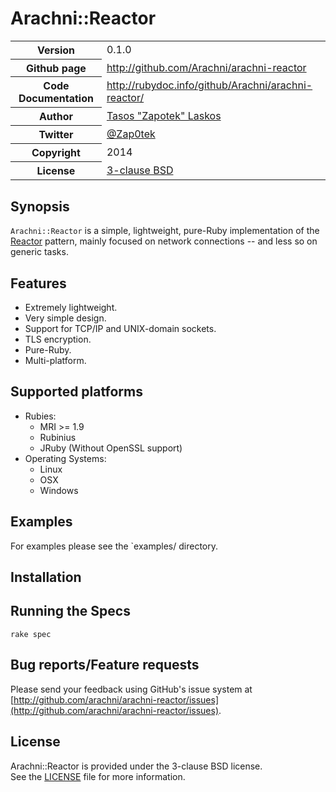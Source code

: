 # Arachni::Reactor

<table>
    <tr>
        <th>Version</th>
        <td>0.1.0</td>
    </tr>
    <tr>
        <th>Github page</th>
        <td><a href="http://github.com/Arachni/arachni-reactor">http://github.com/Arachni/arachni-reactor</a></td>
     <tr/>
    <tr>
        <th>Code Documentation</th>
        <td><a href="http://rubydoc.info/github/Arachni/arachni-reactor/">http://rubydoc.info/github/Arachni/arachni-reactor/</a></td>
    </tr>
    <tr>
       <th>Author</th>
       <td><a href="mailto:tasos.laskos@gmail.com">Tasos "Zapotek" Laskos</a></td>
    </tr>
    <tr>
        <th>Twitter</th>
        <td><a href="http://twitter.com/Zap0tek">@Zap0tek</a></td>
    </tr>
    <tr>
        <th>Copyright</th>
        <td>2014</td>
    </tr>
    <tr>
        <th>License</th>
        <td><a href="file.LICENSE.html">3-clause BSD</a></td>
    </tr>
</table>

## Synopsis

`Arachni::Reactor` is a simple, lightweight, pure-Ruby implementation of the
[Reactor](http://en.wikipedia.org/wiki/Reactor_pattern) pattern, mainly focused
on network connections -- and less so on generic tasks.

## Features

 - Extremely lightweight.
 - Very simple design.
 - Support for TCP/IP and UNIX-domain sockets.
 - TLS encryption.
 - Pure-Ruby.
 - Multi-platform.

## Supported platforms

 - Rubies:
    - MRI >= 1.9
    - Rubinius
    - JRuby (Without OpenSSL support)
 - Operating Systems:
    - Linux
    - OSX
    - Windows

## Examples

For examples please see the `examples/ directory.

## Installation

## Running the Specs

    rake spec

## Bug reports/Feature requests

Please send your feedback using GitHub's issue system at
[http://github.com/arachni/arachni-reactor/issues](http://github.com/arachni/arachni-reactor/issues).


## License

Arachni::Reactor is provided under the 3-clause BSD license.<br/>
See the [LICENSE](file.LICENSE.html) file for more information.
